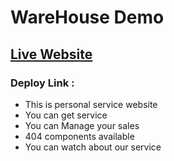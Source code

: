 ﻿# WareHouse Demo

## [Live Website](https://last-assignment-28a07.web.app)

### Deploy Link :

- This is personal service website
- You can get service
- You can Manage your sales
- 404 components available
- You can watch about our service
